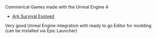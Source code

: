 Commerical Games made with the Unreal Engine 4

+ [Ark Survival Evolved](http://www.playark.com/)

Very good Unreal Engine integration with ready to go Editor for modding (can be installed via Epic Launcher)
